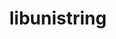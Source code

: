 ---
title: "libunistring"
layout: cache
categories: [package, develop]
meta: {"versions": ["1.2"], "compilers": ["apple-clang@=15.0.0", "cce@=15.0.1", "gcc@=10.2.1", "gcc@=10.5.0", "gcc@=11.1.0", "gcc@=11.4.0", "gcc@=12.4.0", "gcc@=13.2.0", "gcc@=13.3.0", "gcc@=7.3.1", "gcc@=7.5.0", "gcc@=9.4.0", "oneapi@=2024.2.1"], "oss": ["amzn2", "centos7", "rhel8", "ubuntu18.04", "ubuntu20.04", "ubuntu22.04", "ubuntu24.04", "ventura"], "platforms": ["darwin", "linux"], "targets": ["aarch64", "neoverse_n1", "neoverse_v1", "neoverse_v2", "ppc64le", "x86_64_v3", "zen4"], "stacks": ["aws-isc", "aws-isc-aarch64", "aws-pcluster-neoverse_v1", "build_systems", "data-vis-sdk", "developer-tools", "developer-tools-aarch64-linux-gnu", "developer-tools-darwin", "developer-tools-manylinux2014", "developer-tools-x86_64_v3-linux-gnu", "e4s", "e4s-cray-rhel", "e4s-neoverse-v2", "e4s-neoverse_v1", "e4s-oneapi", "e4s-power", "e4s-rocm-external", "ml-darwin-aarch64-mps", "ml-linux-aarch64-cpu", "ml-linux-aarch64-cuda", "ml-linux-x86_64-cpu", "ml-linux-x86_64-cuda", "ml-linux-x86_64-rocm", "radiuss", "root"], "num_specs": 21, "num_specs_by_stack": {"developer-tools-darwin": 1, "ml-darwin-aarch64-mps": 1, "root": 21, "aws-isc-aarch64": 2, "aws-pcluster-neoverse_v1": 2, "aws-isc": 1, "developer-tools-manylinux2014": 1, "developer-tools-x86_64_v3-linux-gnu": 1, "developer-tools-aarch64-linux-gnu": 1, "e4s-cray-rhel": 1, "build_systems": 1, "radiuss": 1, "developer-tools": 1, "e4s-power": 1, "data-vis-sdk": 1, "e4s-neoverse_v1": 1, "e4s-neoverse-v2": 1, "e4s-rocm-external": 1, "e4s": 1, "e4s-oneapi": 2, "ml-linux-aarch64-cuda": 1, "ml-linux-aarch64-cpu": 1, "ml-linux-x86_64-cuda": 1, "ml-linux-x86_64-cpu": 1, "ml-linux-x86_64-rocm": 1}}
spec_details: [{"hash": "niililsgyqdyd36tje7gptjrzqk7qy33", "compiler": "apple-clang@=15.0.0", "versions": ["1.2"], "os": "ventura", "platform": "darwin", "target": "aarch64", "variants": ["build_system=autotools"], "stacks": ["developer-tools-darwin", "ml-darwin-aarch64-mps", "root"], "size": "-", "tarball": "https://binaries.spack.io/develop/build_cache/darwin-ventura-aarch64/apple-clang-15.0.0/libunistring-1.2/darwin-ventura-aarch64-apple-clang-15.0.0-libunistring-1.2-niililsgyqdyd36tje7gptjrzqk7qy33.spack"}, {"hash": "sk7vt2v4vlaz5g24lhvf6ol34oxu6psn", "compiler": "gcc@=7.3.1", "versions": ["1.2"], "os": "amzn2", "platform": "linux", "target": "aarch64", "variants": ["build_system=autotools"], "stacks": ["aws-isc-aarch64", "root"], "size": "-", "tarball": "https://binaries.spack.io/develop/build_cache/linux-amzn2-aarch64/gcc-7.3.1/libunistring-1.2/linux-amzn2-aarch64-gcc-7.3.1-libunistring-1.2-sk7vt2v4vlaz5g24lhvf6ol34oxu6psn.spack"}, {"hash": "catb2ly5dt4y7q2q5aud5pyc5lh2b3ew", "compiler": "gcc@=12.4.0", "versions": ["1.2"], "os": "amzn2", "platform": "linux", "target": "neoverse_n1", "variants": ["build_system=autotools"], "stacks": ["root", "aws-pcluster-neoverse_v1"], "size": "-", "tarball": "https://binaries.spack.io/develop/build_cache/linux-amzn2-neoverse_n1/gcc-12.4.0/libunistring-1.2/linux-amzn2-neoverse_n1-gcc-12.4.0-libunistring-1.2-catb2ly5dt4y7q2q5aud5pyc5lh2b3ew.spack"}, {"hash": "jv6ah2ygu3ts4ulcmwxygxgxewkyj5mp", "compiler": "gcc@=7.3.1", "versions": ["1.2"], "os": "amzn2", "platform": "linux", "target": "neoverse_n1", "variants": ["build_system=autotools"], "stacks": ["aws-isc-aarch64", "root"], "size": "-", "tarball": "https://binaries.spack.io/develop/build_cache/linux-amzn2-neoverse_n1/gcc-7.3.1/libunistring-1.2/linux-amzn2-neoverse_n1-gcc-7.3.1-libunistring-1.2-jv6ah2ygu3ts4ulcmwxygxgxewkyj5mp.spack"}, {"hash": "34qwx7pu4glj3i7j4v5626t42gxaarl5", "compiler": "gcc@=12.4.0", "versions": ["1.2"], "os": "amzn2", "platform": "linux", "target": "neoverse_v1", "variants": ["build_system=autotools"], "stacks": ["root", "aws-pcluster-neoverse_v1"], "size": "-", "tarball": "https://binaries.spack.io/develop/build_cache/linux-amzn2-neoverse_v1/gcc-12.4.0/libunistring-1.2/linux-amzn2-neoverse_v1-gcc-12.4.0-libunistring-1.2-34qwx7pu4glj3i7j4v5626t42gxaarl5.spack"}, {"hash": "wv7yhosfqzbpzklisd6unnqsbmgbitf6", "compiler": "gcc@=7.3.1", "versions": ["1.2"], "os": "amzn2", "platform": "linux", "target": "x86_64_v3", "variants": ["build_system=autotools"], "stacks": ["aws-isc", "root"], "size": "-", "tarball": "https://binaries.spack.io/develop/build_cache/linux-amzn2-x86_64_v3/gcc-7.3.1/libunistring-1.2/linux-amzn2-x86_64_v3-gcc-7.3.1-libunistring-1.2-wv7yhosfqzbpzklisd6unnqsbmgbitf6.spack"}, {"hash": "zjssrf77dtzvaynumefqghb5vjx6yy7w", "compiler": "gcc@=10.2.1", "versions": ["1.2"], "os": "centos7", "platform": "linux", "target": "x86_64_v3", "variants": ["build_system=autotools"], "stacks": ["root", "developer-tools-manylinux2014"], "size": "-", "tarball": "https://binaries.spack.io/develop/build_cache/linux-centos7-x86_64_v3/gcc-10.2.1/libunistring-1.2/linux-centos7-x86_64_v3-gcc-10.2.1-libunistring-1.2-zjssrf77dtzvaynumefqghb5vjx6yy7w.spack"}, {"hash": "cycc4r74onquk22mj53qbkb527py4jqo", "compiler": "gcc@=10.5.0", "versions": ["1.2"], "os": "centos7", "platform": "linux", "target": "x86_64_v3", "variants": ["build_system=autotools"], "stacks": ["root", "developer-tools-x86_64_v3-linux-gnu"], "size": "-", "tarball": "https://binaries.spack.io/develop/build_cache/linux-centos7-x86_64_v3/gcc-10.5.0/libunistring-1.2/linux-centos7-x86_64_v3-gcc-10.5.0-libunistring-1.2-cycc4r74onquk22mj53qbkb527py4jqo.spack"}, {"hash": "uwfhichm7o4whcacao4wremyodr53hdq", "compiler": "gcc@=13.3.0", "versions": ["1.2"], "os": "rhel8", "platform": "linux", "target": "aarch64", "variants": ["build_system=autotools"], "stacks": ["developer-tools-aarch64-linux-gnu", "root"], "size": "-", "tarball": "https://binaries.spack.io/develop/build_cache/linux-rhel8-aarch64/gcc-13.3.0/libunistring-1.2/linux-rhel8-aarch64-gcc-13.3.0-libunistring-1.2-uwfhichm7o4whcacao4wremyodr53hdq.spack"}, {"hash": "72jaehzvge6mclxpairvah4g73oc4qoy", "compiler": "cce@=15.0.1", "versions": ["1.2"], "os": "rhel8", "platform": "linux", "target": "zen4", "variants": ["build_system=autotools"], "stacks": ["e4s-cray-rhel", "root"], "size": "-", "tarball": "https://binaries.spack.io/develop/build_cache/linux-rhel8-zen4/cce-15.0.1/libunistring-1.2/linux-rhel8-zen4-cce-15.0.1-libunistring-1.2-72jaehzvge6mclxpairvah4g73oc4qoy.spack"}, {"hash": "uljyju5o3szlhmq3au23wkatn25dma75", "compiler": "gcc@=7.5.0", "versions": ["1.2"], "os": "ubuntu18.04", "platform": "linux", "target": "x86_64_v3", "variants": ["build_system=autotools"], "stacks": ["build_systems", "radiuss", "root"], "size": "-", "tarball": "https://binaries.spack.io/develop/build_cache/linux-ubuntu18.04-x86_64_v3/gcc-7.5.0/libunistring-1.2/linux-ubuntu18.04-x86_64_v3-gcc-7.5.0-libunistring-1.2-uljyju5o3szlhmq3au23wkatn25dma75.spack"}, {"hash": "uu33humwyqpo5yu6juesjxhjqvv7mp6v", "compiler": "gcc@=7.5.0", "versions": ["1.2"], "os": "ubuntu18.04", "platform": "linux", "target": "x86_64_v3", "variants": ["build_system=autotools"], "stacks": ["developer-tools", "root"], "size": "-", "tarball": "https://binaries.spack.io/develop/build_cache/linux-ubuntu18.04-x86_64_v3/gcc-7.5.0/libunistring-1.2/linux-ubuntu18.04-x86_64_v3-gcc-7.5.0-libunistring-1.2-uu33humwyqpo5yu6juesjxhjqvv7mp6v.spack"}, {"hash": "hxhlr5mh4f47jf4jmbballzi3pcgw56o", "compiler": "gcc@=9.4.0", "versions": ["1.2"], "os": "ubuntu20.04", "platform": "linux", "target": "ppc64le", "variants": ["build_system=autotools"], "stacks": ["e4s-power", "root"], "size": "-", "tarball": "https://binaries.spack.io/develop/build_cache/linux-ubuntu20.04-ppc64le/gcc-9.4.0/libunistring-1.2/linux-ubuntu20.04-ppc64le-gcc-9.4.0-libunistring-1.2-hxhlr5mh4f47jf4jmbballzi3pcgw56o.spack"}, {"hash": "ckfdbnlsm4xocvhytspjz2gjv7x55tp7", "compiler": "gcc@=11.1.0", "versions": ["1.2"], "os": "ubuntu20.04", "platform": "linux", "target": "x86_64_v3", "variants": ["build_system=autotools"], "stacks": ["data-vis-sdk", "root"], "size": "-", "tarball": "https://binaries.spack.io/develop/build_cache/linux-ubuntu20.04-x86_64_v3/gcc-11.1.0/libunistring-1.2/linux-ubuntu20.04-x86_64_v3-gcc-11.1.0-libunistring-1.2-ckfdbnlsm4xocvhytspjz2gjv7x55tp7.spack"}, {"hash": "34aejnio5ig565zju6qgsnaxtnutpmo7", "compiler": "gcc@=11.4.0", "versions": ["1.2"], "os": "ubuntu22.04", "platform": "linux", "target": "neoverse_v1", "variants": ["build_system=autotools"], "stacks": ["e4s-neoverse_v1", "root"], "size": "-", "tarball": "https://binaries.spack.io/develop/build_cache/linux-ubuntu22.04-neoverse_v1/gcc-11.4.0/libunistring-1.2/linux-ubuntu22.04-neoverse_v1-gcc-11.4.0-libunistring-1.2-34aejnio5ig565zju6qgsnaxtnutpmo7.spack"}, {"hash": "yq3yquo3k7ryh2tk4ovnszrtezt7cqcl", "compiler": "gcc@=11.4.0", "versions": ["1.2"], "os": "ubuntu22.04", "platform": "linux", "target": "neoverse_v2", "variants": ["build_system=autotools"], "stacks": ["e4s-neoverse-v2", "root"], "size": "-", "tarball": "https://binaries.spack.io/develop/build_cache/linux-ubuntu22.04-neoverse_v2/gcc-11.4.0/libunistring-1.2/linux-ubuntu22.04-neoverse_v2-gcc-11.4.0-libunistring-1.2-yq3yquo3k7ryh2tk4ovnszrtezt7cqcl.spack"}, {"hash": "5f7ywiu767awpyxlupwvbsg6v255ehtg", "compiler": "gcc@=11.4.0", "versions": ["1.2"], "os": "ubuntu22.04", "platform": "linux", "target": "x86_64_v3", "variants": ["build_system=autotools"], "stacks": ["e4s-rocm-external", "e4s", "root"], "size": "-", "tarball": "https://binaries.spack.io/develop/build_cache/linux-ubuntu22.04-x86_64_v3/gcc-11.4.0/libunistring-1.2/linux-ubuntu22.04-x86_64_v3-gcc-11.4.0-libunistring-1.2-5f7ywiu767awpyxlupwvbsg6v255ehtg.spack"}, {"hash": "hn4yhldxipw7qmoeezu4gkjehlbp5t4q", "compiler": "oneapi@=2024.2.1", "versions": ["1.2"], "os": "ubuntu22.04", "platform": "linux", "target": "x86_64_v3", "variants": ["build_system=autotools"], "stacks": ["e4s-oneapi", "root"], "size": "-", "tarball": "https://binaries.spack.io/develop/build_cache/linux-ubuntu22.04-x86_64_v3/oneapi-2024.2.1/libunistring-1.2/linux-ubuntu22.04-x86_64_v3-oneapi-2024.2.1-libunistring-1.2-hn4yhldxipw7qmoeezu4gkjehlbp5t4q.spack"}, {"hash": "ha6zbt7ggobjss4om7yakqad2we2mhdw", "compiler": "oneapi@=2024.2.1", "versions": ["1.2"], "os": "ubuntu22.04", "platform": "linux", "target": "x86_64_v3", "variants": ["build_system=autotools"], "stacks": ["e4s-oneapi", "root"], "size": "-", "tarball": "https://binaries.spack.io/develop/build_cache/linux-ubuntu22.04-x86_64_v3/oneapi-2024.2.1/libunistring-1.2/linux-ubuntu22.04-x86_64_v3-oneapi-2024.2.1-libunistring-1.2-ha6zbt7ggobjss4om7yakqad2we2mhdw.spack"}, {"hash": "mxvzd26jxxrm2fyllyi6i5753zjhn4vb", "compiler": "gcc@=13.2.0", "versions": ["1.2"], "os": "ubuntu24.04", "platform": "linux", "target": "aarch64", "variants": ["build_system=autotools"], "stacks": ["ml-linux-aarch64-cuda", "root", "ml-linux-aarch64-cpu"], "size": "-", "tarball": "https://binaries.spack.io/develop/build_cache/linux-ubuntu24.04-aarch64/gcc-13.2.0/libunistring-1.2/linux-ubuntu24.04-aarch64-gcc-13.2.0-libunistring-1.2-mxvzd26jxxrm2fyllyi6i5753zjhn4vb.spack"}, {"hash": "5owgkiye4a4w7dkv54nqi2cdglsxekyf", "compiler": "gcc@=13.2.0", "versions": ["1.2"], "os": "ubuntu24.04", "platform": "linux", "target": "x86_64_v3", "variants": ["build_system=autotools"], "stacks": ["ml-linux-x86_64-cuda", "ml-linux-x86_64-cpu", "ml-linux-x86_64-rocm", "root"], "size": "-", "tarball": "https://binaries.spack.io/develop/build_cache/linux-ubuntu24.04-x86_64_v3/gcc-13.2.0/libunistring-1.2/linux-ubuntu24.04-x86_64_v3-gcc-13.2.0-libunistring-1.2-5owgkiye4a4w7dkv54nqi2cdglsxekyf.spack"}]
---